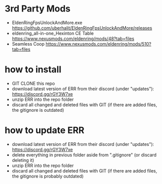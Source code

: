 # 3rd Party Mods

- EldenRingFpsUnlockAndMore.exe https://github.com/uberhalit/EldenRingFpsUnlockAndMore/releases
- eldenring_all-in-one_Hexinton CE Table https://www.nexusmods.com/eldenring/mods/48?tab=files
- Seamless Coop https://www.nexusmods.com/eldenring/mods/510?tab=files

# how to install

- GIT CLONE this repo
- download latest version of ERR from their discord (under "updates"): https://discord.gg/rGY3W7xe
- unzip ERR into the repo folder
- discard all changed and deleted files with GIT (if there are added files, the gitignore is outdated)

# how to update ERR

- download latest version of ERR from their discord (under "updates"): https://discord.gg/rGY3W7xe
- delete everything in previous folder aside from ".gitignore" (or discard deleting it)
- unzip ERR into the repo folder
- discard all changed and deleted files with GIT (if there are added files, the gitignore is probably outdated)
